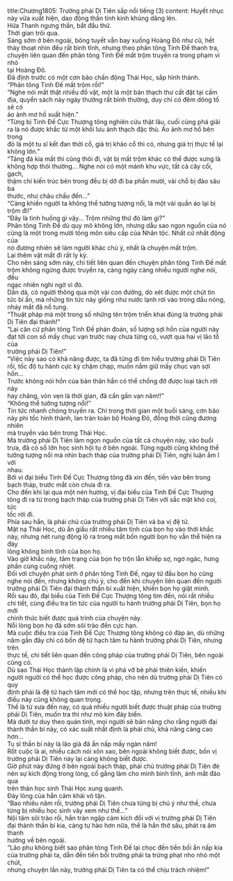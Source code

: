 title:Chương1805: Trường phái Dị Tiên sắp nổi tiếng (3)
content:
Huyết nhục này vừa xuất hiện, dao động thần tính kinh khủng dâng lên.<br>Hứa Thanh ngưng thần, bắt đầu thử.<br>Thời gian trôi qua.<br>Sáng sớm ở bên ngoài, bông tuyết vẫn bay xuống Hoàng Đô như cũ, hết<br>thảy thoạt nhìn đều rất bình tĩnh, nhưng theo phân tông Tinh Đế thanh tra,<br>chuyện liên quan đến phân tông Tinh Đế mất trộm truyền ra trong phạm vi nhỏ<br>tại Hoàng Đô.<br>Đã định trước có một cơn bão chấn động Thái Học, sắp hình thành.<br>“Phân tông Tinh Đế mất trộm rồi!”<br>“Nghe nói mất thật nhiều đồ vật, một là một bản thạch thư cất đặt tại cấm<br>địa, quyển sách này ngày thường rất bình thường, duy chỉ có đêm dông tố sẽ có<br>ảo ảnh mơ hồ xuất hiện.”<br>“Từng bị Tinh Đế Cực Thượng tông nghiên cứu thật lâu, cuối cùng phá giải<br>ra là nó được khắc từ một khối lưu ảnh thạch đặc thù. Ảo ảnh mơ hồ bên trong<br>đó là một tu sĩ kết đan thời cổ, giá trị khảo cổ thì có, nhưng giá trị thực tế lại<br>không lớn.”<br>“Tảng đá kia mất thì cũng thôi đi, vật bị mất trộm khác có thể được xưng là<br>không hợp thói thường… Nghe nói có một mảnh khu vực, tất cả cây cối, gạch,<br>thậm chí kiến trúc bên trong đều bị dỡ đi ba phần mười, vài chỗ bị đào sâu ba<br>thước, như châu chấu đến…”<br>“Càng khiến người ta không thể tưởng tượng nổi, là một vài quần áo lại bị<br>trộm đi!”<br>“Đây là tình huống gì vậy… Trộm những thứ đó làm gì?”<br>Phân tông Tinh Đế dù quy mô không lớn, nhưng dẫu sao ngọn nguồn của nó<br>cũng là một trong mười tông môn siêu cấp của Nhân tộc. Nhất cử nhất động của<br>nó đương nhiên sẽ làm người khác chú ý, nhất là chuyện mất trộm.<br>Lại thêm vật mất đi rất ly kỳ.<br>Cho nên sáng sớm này, chi tiết liên quan đến chuyện phân tông Tinh Đế mất<br>trộm không ngừng được truyền ra, càng ngày càng nhiều người nghe nói, đều<br>ngạc nhiên nghi ngờ vì đó.<br>Dần dà, có người thông qua một vài con đường, dò xét được một chút tin<br>tức bí ẩn, mà những tin tức này giống như nước lạnh rơi vào trong dầu nóng,<br>nháy mắt đã nổ tung.<br>“Thuật pháp mà một trong số những tên trộm triển khai đúng là trường phái<br>Dị Tiên đại thành!”<br>“Lại căn cứ phân tông Tinh Đế phán đoán, số lượng sợi hồn của người này<br>đạt tới con số mấy chục vạn trước nay chưa từng có, vượt qua hai vị lão tổ của<br>trường phái Dị Tiên!”<br>“Việc này sao có khả năng được, ta đã từng đi tìm hiểu trường phái Dị Tiên<br>rồi, tốc độ tu hành cực kỳ chậm chạp, muốn nắm giữ mấy chục vạn sợi hồn…<br>Trước không nói hồn của bản thân hắn có thể chống đỡ được loại tách rời này<br>hay chăng, vỏn vẹn là thời gian, đã cần gần vạn năm!!”<br>“Không thể tưởng tượng nổi!”<br>Tin tức nhanh chóng truyền ra. Chỉ trong thời gian một buổi sáng, cơn bão<br>này phi tốc hình thành, lan tràn toàn bộ Hoàng Đô, đồng thời cũng đương nhiên<br>mà truyền vào bên trong Thái Học.<br>Mà trường phái Dị Tiên làm ngọn nguồn của tất cả chuyện này, vào buổi<br>trưa, đã có số lớn học sinh hội tụ ở bên ngoài. Từng người cũng không thể<br>tưởng tượng nổi mà nhìn bạch tháp của trường phái Dị Tiên, nghị luận ầm ĩ với<br>nhau.<br>Bởi vì đại biểu Tinh Đế Cực Thượng tông đã xin đến, tiến vào bên trong<br>bạch tháp, trước mắt còn chưa đi ra.<br>Cho đến khi lại qua một nén hương, vị đại biểu của Tinh Đế Cực Thượng<br>tông đi ra từ trong bạch tháp của trường phái Dị Tiên với sắc mặt khó coi, tức<br>tốc rời đi.<br>Phía sau hắn, là phái chủ của trường phái Dị Tiên và ba vị đệ tử.<br>Mặt nạ Thái Học, dù ẩn giấu rất nhiều tâm tình của bọn họ vào thời khắc<br>này, nhưng nét rung động lộ ra trong mắt bốn người bọn họ vẫn thể hiện ra đáy<br>lòng không bình tĩnh của bọn họ.<br>Vào giờ khắc này, tâm trạng của bọn họ trộn lẫn khiếp sợ, ngơ ngác, hưng<br>phấn cùng cuồng nhiệt.<br>Đối với chuyện phát sinh ở phân tông Tinh Đế, ngay từ đầu bọn họ cũng<br>nghe nói đến, nhưng không chú ý, cho đến khi chuyện liên quan đến người<br>trường phái Dị Tiên đại thành thần bí xuất hiện, khiến bọn họ giật mình.<br>Rồi sau đó, đại biểu của Tinh Đế Cực Thượng tông tìm đến, nói rất nhiều<br>chi tiết, cùng điều tra tin tức của người tu hành trường phái Dị Tiên, bọn họ mới<br>chính thức biết được quá trình của chuyện này.<br>Nỗi lòng bọn họ đã sớm sôi trào đến cực hạn.<br>Mà cuộc điều tra của Tinh Đế Cực Thượng tông không có đáp án, dù những<br>năm gần đây chỉ có bốn đệ tử hạch tâm tu hành trường phái Dị Tiên, nhưng trên<br>thực tế, chi tiết liên quan đến công pháp của trường phái Dị Tiên, bên ngoài<br>cũng có.<br>Dù sao Thái Học thành lập chính là vì phá vỡ bè phái thiên kiến, khiến<br>người người có thể học được công pháp, cho nên dù trường phái Dị Tiên có quy<br>định phải là đệ tử hạch tâm mới có thể học tập, nhưng trên thực tế, nhiều khi<br>điều này cũng không quan trọng.<br>Thế là từ xưa đến nay, có quá nhiều người biết được thuật pháp của trường<br>phái Dị Tiên, muốn tra thì như mò kim đáy biển.<br>Mà dưới tư duy theo quán tính, mọi người sẽ bản năng cho rằng người đại<br>thành thần bí này, có xác suất nhất định là phái chủ, khả năng càng cao hơn…<br>Tu sĩ thần bí này là lão già đã ẩn nấp mấy ngàn năm!<br>Rốt cuộc là ai, nhiều cách nói xôn xao, bên ngoài không biết được, bốn vị<br>trường phái Dị Tiên này lại càng không biết được.<br>Giờ phút này đứng ở bên ngoài bạch tháp, phái chủ trường phái Dị Tiên đè<br>nén sự kích động trong lòng, cố gắng làm cho mình bình tĩnh, ánh mắt đảo qua<br>trên thân học sinh Thái Học xung quanh.<br>Đáy lòng của hắn cảm khái vô tận.<br>“Bao nhiêu năm rồi, trường phái Dị Tiên chưa từng bị chú ý như thế, chưa<br>từng bị nhiều học sinh vây xem như thế…”<br>Nội tâm sôi trào rồi, hắn tràn ngập cảm kích đối với vị trường phái Dị Tiên<br>đại thành thần bí kia, càng tự hào hơn nữa, thế là hắn thở sâu, phát ra âm thanh<br>hướng về bên ngoài.<br>“Lão phu không biết sao phân tông Tinh Đế lại chọc đến tiền bối ẩn nấp kia<br>của trường phái ta, dẫn đến tiền bối trường phái ta trừng phạt nho nhỏ một chút,<br>nhưng chuyện lần này, trường phái Dị Tiên ta có thể chịu trách nhiệm!”